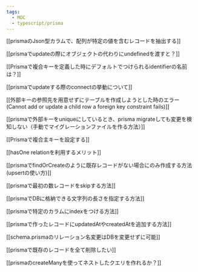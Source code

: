 ```yaml
---
tags:
  - MOC
  - typescript/prisma
---
```

[[prismaのJson型カラムで、配列が特定の値を含むレコードを抽出する]]

[[prismaでupdateの際にオブジェクトの代わりにundefinedを渡すと？]]

[[Prismaで複合キーを定義した時にデフォルトでつけられるidentifierの名前は？]]

[[prismaでupdateする際のconnectの挙動について]]

[[外部キーの参照先を用意せずにテーブルを作成しようとした時のエラー(Cannot add or update a child row a foreign key constraint fails)]]

[[prismaで外部キーをuniqueにしているとき、prisma migrateしても変更を検知しない（手動でマイグレーションファイルを作る方法）]]

[[Prismaで複合主キーを設定する]]

[[hasOne relationを利用するメリット]]

[[prismaでfindOrCreateのように既存レコードがない場合にのみ作成する方法(upsertの使い方)]]

[[prismaで最初の数レコードをskipする方法]]

[[prismaでDBに格納できる文字列の長さを指定する方法]]

[[prismaで特定のカラムにindexをつける方法]]

[[prismaで作ったレコードにupdatedAtやcreatedAtを追加する方法]]

[[schema.prismaのリレーション名変更はDBを変更せずに可能]]

[[prismaで既存のレコードを全て削除したい]]

[[prismaのcreateManyを使ってネストしたクエリを作れるか？]]
